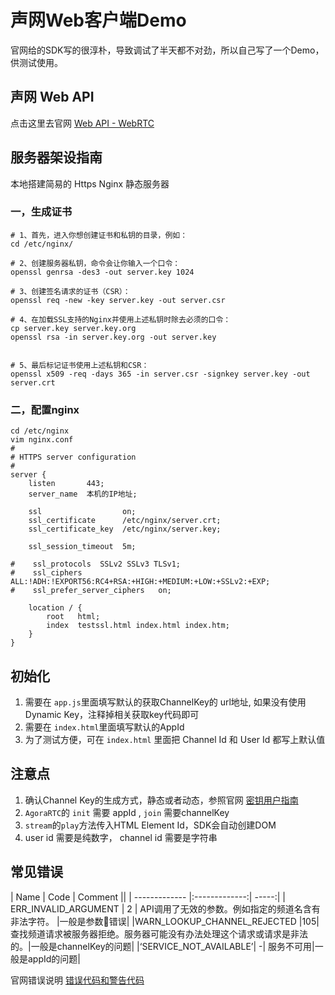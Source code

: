 # 声网Web客户端Demo

官网给的SDK写的很淳朴，导致调试了半天都不对劲，所以自己写了一个Demo，供测试使用。

## 声网 Web API 

点击这里去官网 [Web API - WebRTC ](https://docs.agora.io/cn/user_guide/API/webrtc_interop_api.html) 

## 服务器架设指南

本地搭建简易的 Https Nginx 静态服务器

### 一，生成证书
```
# 1、首先，进入你想创建证书和私钥的目录，例如：
cd /etc/nginx/

# 2、创建服务器私钥，命令会让你输入一个口令：
openssl genrsa -des3 -out server.key 1024

# 3、创建签名请求的证书（CSR）：
openssl req -new -key server.key -out server.csr

# 4、在加载SSL支持的Nginx并使用上述私钥时除去必须的口令：
cp server.key server.key.org
openssl rsa -in server.key.org -out server.key


# 5、最后标记证书使用上述私钥和CSR：
openssl x509 -req -days 365 -in server.csr -signkey server.key -out server.crt
```

### 二，配置nginx

```
cd /etc/nginx
vim nginx.conf
#
# HTTPS server configuration
#
server {
    listen       443;
    server_name  本机的IP地址;

    ssl                  on;
    ssl_certificate      /etc/nginx/server.crt;
    ssl_certificate_key  /etc/nginx/server.key;

    ssl_session_timeout  5m;

#    ssl_protocols  SSLv2 SSLv3 TLSv1;
#    ssl_ciphers  ALL:!ADH:!EXPORT56:RC4+RSA:+HIGH:+MEDIUM:+LOW:+SSLv2:+EXP;
#    ssl_prefer_server_ciphers   on;

    location / {
        root   html;
        index  testssl.html index.html index.htm;
    }
}

```

## 初始化

1. 需要在 `app.js`里面填写默认的获取ChannelKey的 url地址, 如果没有使用 Dynamic Key，注释掉相关获取key代码即可
1. 需要在 `index.html`里面填写默认的AppId
1. 为了测试方便，可在 `index.html` 里面把 Channel Id 和 User Id 都写上默认值

## 注意点

1. 确认Channel Key的生成方式，静态或者动态，参照官网 [密钥用户指南](https://docs.agora.io/cn/user_guide/Component_and_Others/Dynamic_Key_User_Guide.html)
2. `AgoraRTC`的 `init` 需要 appId ,  `join` 需要channelKey
3. `stream`的`play`方法传入HTML Element Id，SDK会自动创建DOM
4. user id 需要是纯数字， channel id 需要是字符串

## 常见错误
| Name        | Code           | Comment  ||
| ------------- |:-------------:| -----:|
| ERR_INVALID_ARGUMENT | 	2	 | API调用了无效的参数。例如指定的频道名含有非法字符。 |一般是参数错误|
|WARN_LOOKUP_CHANNEL_REJECTED	|105|	查找频道请求被服务器拒绝。服务器可能没有办法处理这个请求或请求是非法的。|一般是channelKey的问题|
|‘SERVICE_NOT_AVAILABLE’|	-| 服务不可用|一般是appId的问题|

官网错误说明 [错误代码和警告代码](https://docs.agora.io/cn/user_guide/troubleshooting/error.html)


